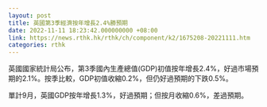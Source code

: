 ```yaml
---
layout: post
title: 英國第3季經濟按年增長2.4%勝預期
date: 2022-11-11 18:23:42.000000000 +08:00
link: https://news.rthk.hk/rthk/ch/component/k2/1675208-20221111.htm
categories: rthk
---
```


英國國家統計局公布，第3季國內生產總值(GDP)初值按年增長2.4%，好過市場預期的2.1%。按季比較，GDP初值收縮0.2%，但仍好過預期的下跌0.5%。

單計9月，英國GDP按年增長1.3%，好過預期；但按月收縮0.6%，差過預期。
